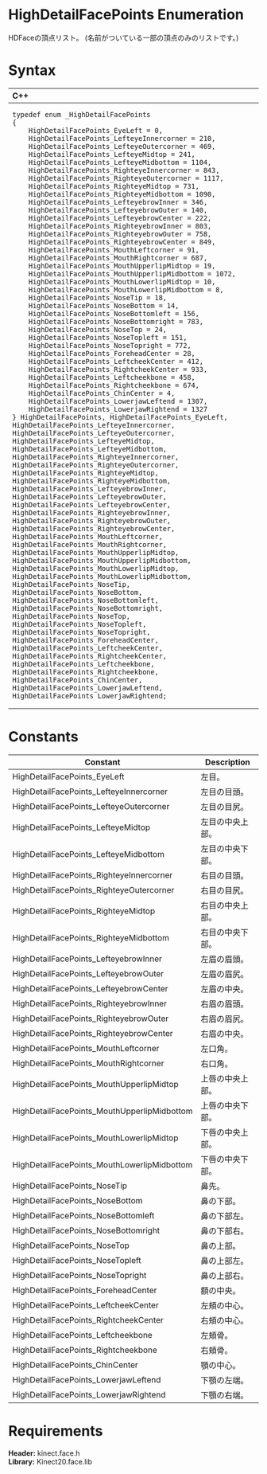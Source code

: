 HighDetailFacePoints Enumeration  
================================  

HDFaceの頂点リスト。
(名前がついている一部の頂点のみのリストです。) <span id="syntaxSection"></span>

Syntax  
======  

<table>
<colgroup>
<col width="100%" />
</colgroup>
<thead>
<tr class="header">
<th align="left">C++</th>
</tr>
</thead>
<tbody>
<tr class="odd">
<td align="left"><pre><code>typedef enum _HighDetailFacePoints  
{  
    HighDetailFacePoints_EyeLeft = 0,  
    HighDetailFacePoints_LefteyeInnercorner = 210,  
    HighDetailFacePoints_LefteyeOutercorner = 469,  
    HighDetailFacePoints_LefteyeMidtop = 241,  
    HighDetailFacePoints_LefteyeMidbottom = 1104,  
    HighDetailFacePoints_RighteyeInnercorner = 843,  
    HighDetailFacePoints_RighteyeOutercorner = 1117,  
    HighDetailFacePoints_RighteyeMidtop = 731,  
    HighDetailFacePoints_RighteyeMidbottom = 1090,  
    HighDetailFacePoints_LefteyebrowInner = 346,  
    HighDetailFacePoints_LefteyebrowOuter = 140,  
    HighDetailFacePoints_LefteyebrowCenter = 222,  
    HighDetailFacePoints_RighteyebrowInner = 803,  
    HighDetailFacePoints_RighteyebrowOuter = 758,  
    HighDetailFacePoints_RighteyebrowCenter = 849,  
    HighDetailFacePoints_MouthLeftcorner = 91,  
    HighDetailFacePoints_MouthRightcorner = 687,  
    HighDetailFacePoints_MouthUpperlipMidtop = 19,  
    HighDetailFacePoints_MouthUpperlipMidbottom = 1072,  
    HighDetailFacePoints_MouthLowerlipMidtop = 10,  
    HighDetailFacePoints_MouthLowerlipMidbottom = 8,  
    HighDetailFacePoints_NoseTip = 18,  
    HighDetailFacePoints_NoseBottom = 14,  
    HighDetailFacePoints_NoseBottomleft = 156,  
    HighDetailFacePoints_NoseBottomright = 783,  
    HighDetailFacePoints_NoseTop = 24,  
    HighDetailFacePoints_NoseTopleft = 151,  
    HighDetailFacePoints_NoseTopright = 772,  
    HighDetailFacePoints_ForeheadCenter = 28,  
    HighDetailFacePoints_LeftcheekCenter = 412,  
    HighDetailFacePoints_RightcheekCenter = 933,  
    HighDetailFacePoints_Leftcheekbone = 458,  
    HighDetailFacePoints_Rightcheekbone = 674,  
    HighDetailFacePoints_ChinCenter = 4,  
    HighDetailFacePoints_LowerjawLeftend = 1307,  
    HighDetailFacePoints_LowerjawRightend = 1327  
} HighDetailFacePoints, HighDetailFacePoints_EyeLeft, HighDetailFacePoints_LefteyeInnercorner, HighDetailFacePoints_LefteyeOutercorner, HighDetailFacePoints_LefteyeMidtop, HighDetailFacePoints_LefteyeMidbottom, HighDetailFacePoints_RighteyeInnercorner, HighDetailFacePoints_RighteyeOutercorner, HighDetailFacePoints_RighteyeMidtop, HighDetailFacePoints_RighteyeMidbottom, HighDetailFacePoints_LefteyebrowInner, HighDetailFacePoints_LefteyebrowOuter, HighDetailFacePoints_LefteyebrowCenter, HighDetailFacePoints_RighteyebrowInner, HighDetailFacePoints_RighteyebrowOuter, HighDetailFacePoints_RighteyebrowCenter, HighDetailFacePoints_MouthLeftcorner, HighDetailFacePoints_MouthRightcorner, HighDetailFacePoints_MouthUpperlipMidtop, HighDetailFacePoints_MouthUpperlipMidbottom, HighDetailFacePoints_MouthLowerlipMidtop, HighDetailFacePoints_MouthLowerlipMidbottom, HighDetailFacePoints_NoseTip, HighDetailFacePoints_NoseBottom, HighDetailFacePoints_NoseBottomleft, HighDetailFacePoints_NoseBottomright, HighDetailFacePoints_NoseTop, HighDetailFacePoints_NoseTopleft, HighDetailFacePoints_NoseTopright, HighDetailFacePoints_ForeheadCenter, HighDetailFacePoints_LeftcheekCenter, HighDetailFacePoints_RightcheekCenter, HighDetailFacePoints_Leftcheekbone, HighDetailFacePoints_Rightcheekbone, HighDetailFacePoints_ChinCenter, HighDetailFacePoints_LowerjawLeftend, HighDetailFacePoints_LowerjawRightend;</code></pre></td>
</tr>
</tbody>
</table>

<span id="ID4EDF"></span>

Constants  
=========  

| Constant                                     | Description                            |
|----------------------------------------------|----------------------------------------|
| HighDetailFacePoints\_EyeLeft                | 左目。                              |
| HighDetailFacePoints\_LefteyeInnercorner     | 左目の目頭。          |
| HighDetailFacePoints\_LefteyeOutercorner     | 左目の目尻。          |
| HighDetailFacePoints\_LefteyeMidtop          | 左目の中央上部。     |
| HighDetailFacePoints\_LefteyeMidbottom       | 左目の中央下部。  |
| HighDetailFacePoints\_RighteyeInnercorner    | 右目の目頭。         |
| HighDetailFacePoints\_RighteyeOutercorner    | 右目の目尻。         |
| HighDetailFacePoints\_RighteyeMidtop         | 右目の中央上部。    |
| HighDetailFacePoints\_RighteyeMidbottom      | 右目の中央下部。 |
| HighDetailFacePoints\_LefteyebrowInner       | 左眉の眉頭。                    |
| HighDetailFacePoints\_LefteyebrowOuter       | 左眉の眉尻。                    |
| HighDetailFacePoints\_LefteyebrowCenter      | 左眉の中央。            |
| HighDetailFacePoints\_RighteyebrowInner      | 右眉の眉頭。                   |
| HighDetailFacePoints\_RighteyebrowOuter      | 右眉の眉尻。                   |
| HighDetailFacePoints\_RighteyebrowCenter     | 右眉の中央。           |
| HighDetailFacePoints\_MouthLeftcorner        | 左口角。              |
| HighDetailFacePoints\_MouthRightcorner       | 右口角。             |
| HighDetailFacePoints\_MouthUpperlipMidtop    | 上唇の中央上部。    |
| HighDetailFacePoints\_MouthUpperlipMidbottom | 上唇の中央下部。 |
| HighDetailFacePoints\_MouthLowerlipMidtop    | 下唇の中央上部。    |
| HighDetailFacePoints\_MouthLowerlipMidbottom | 下唇の中央下部。 |
| HighDetailFacePoints\_NoseTip                | 鼻先。                       |
| HighDetailFacePoints\_NoseBottom             | 鼻の下部。                    |
| HighDetailFacePoints\_NoseBottomleft         | 鼻の下部左。               |
| HighDetailFacePoints\_NoseBottomright        | 鼻の下部右。              |
| HighDetailFacePoints\_NoseTop                | 鼻の上部。                       |
| HighDetailFacePoints\_NoseTopleft            | 鼻の上部左。                  |
| HighDetailFacePoints\_NoseTopright           | 鼻の上部右。                |
| HighDetailFacePoints\_ForeheadCenter         | 額の中央。              |
| HighDetailFacePoints\_LeftcheekCenter        | 左頬の中心。              |
| HighDetailFacePoints\_RightcheekCenter       | 右頬の中心。             |
| HighDetailFacePoints\_Leftcheekbone          | 左頬骨。                       |
| HighDetailFacePoints\_Rightcheekbone         | 右頬骨。                      |
| HighDetailFacePoints\_ChinCenter             | 顎の中心。                    |
| HighDetailFacePoints\_LowerjawLeftend        | 下顎の左端。             |
| HighDetailFacePoints\_LowerjawRightend       | 下顎の右端。            |

<span id="requirements"></span>

Requirements  
============  

**Header:** kinect.face.h  
**Library:** Kinect20.face.lib  



<!--Please do not edit the data in the comment block below.-->
<!--
TOCTitle : HighDetailFacePoints Enumeration
RLTitle : HighDetailFacePoints Enumeration
KeywordK : HighDetailFacePoints enumeration
HelpPriority : 2
KeywordF : HighDetailFacePoints
KeywordF : Microsoft.Kinect.face.HighDetailFacePoints
KeywordA : T:Microsoft.Kinect.face.HighDetailFacePoints
AssetID : T:Microsoft.Kinect.face.HighDetailFacePoints
Locale : en-us
CommunityContent : 1
APIType : Managed
APILocation : 
APIName : Microsoft.Kinect.face.HighDetailFacePoints
TargetOS : Windows
TopicType : kbSyntax
DevLang : C++
DocSet : K4Wv2
ProjType : K4Wv2Proj
Technology : Kinect for Windows
Product : Kinect for Windows SDK v2
productversion : 20
-->
